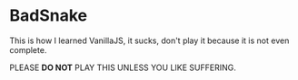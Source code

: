 # BadSnake
This is how I learned VanillaJS, it sucks, don't play it because it is not even complete.

PLEASE **DO NOT** PLAY THIS UNLESS YOU LIKE SUFFERING.
